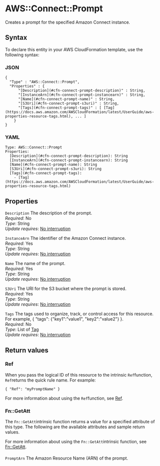 # AWS::Connect::Prompt<a name="aws-resource-connect-prompt"></a>

Creates a prompt for the specified Amazon Connect instance\.

## Syntax<a name="aws-resource-connect-prompt-syntax"></a>

To declare this entity in your AWS CloudFormation template, use the following syntax:

### JSON<a name="aws-resource-connect-prompt-syntax.json"></a>

```
{
  "Type" : "AWS::Connect::Prompt",
  "Properties" : {
      "[Description](#cfn-connect-prompt-description)" : String,
      "[InstanceArn](#cfn-connect-prompt-instancearn)" : String,
      "[Name](#cfn-connect-prompt-name)" : String,
      "[S3Uri](#cfn-connect-prompt-s3uri)" : String,
      "[Tags](#cfn-connect-prompt-tags)" : [ [Tag](https://docs.aws.amazon.com/AWSCloudFormation/latest/UserGuide/aws-properties-resource-tags.html), ... ]
    }
}
```

### YAML<a name="aws-resource-connect-prompt-syntax.yaml"></a>

```
Type: AWS::Connect::Prompt
Properties: 
  [Description](#cfn-connect-prompt-description): String
  [InstanceArn](#cfn-connect-prompt-instancearn): String
  [Name](#cfn-connect-prompt-name): String
  [S3Uri](#cfn-connect-prompt-s3uri): String
  [Tags](#cfn-connect-prompt-tags): 
    - [Tag](https://docs.aws.amazon.com/AWSCloudFormation/latest/UserGuide/aws-properties-resource-tags.html)
```

## Properties<a name="aws-resource-connect-prompt-properties"></a>

`Description`  <a name="cfn-connect-prompt-description"></a>
The description of the prompt\.  
*Required*: No  
*Type*: String  
*Update requires*: [No interruption](https://docs.aws.amazon.com/AWSCloudFormation/latest/UserGuide/using-cfn-updating-stacks-update-behaviors.html#update-no-interrupt)

`InstanceArn`  <a name="cfn-connect-prompt-instancearn"></a>
The identifier of the Amazon Connect instance\.   
*Required*: Yes  
*Type*: String  
*Update requires*: [No interruption](https://docs.aws.amazon.com/AWSCloudFormation/latest/UserGuide/using-cfn-updating-stacks-update-behaviors.html#update-no-interrupt)

`Name`  <a name="cfn-connect-prompt-name"></a>
The name of the prompt\.  
*Required*: Yes  
*Type*: String  
*Update requires*: [No interruption](https://docs.aws.amazon.com/AWSCloudFormation/latest/UserGuide/using-cfn-updating-stacks-update-behaviors.html#update-no-interrupt)

`S3Uri`  <a name="cfn-connect-prompt-s3uri"></a>
The URI for the S3 bucket where the prompt is stored\.  
*Required*: Yes  
*Type*: String  
*Update requires*: [No interruption](https://docs.aws.amazon.com/AWSCloudFormation/latest/UserGuide/using-cfn-updating-stacks-update-behaviors.html#update-no-interrupt)

`Tags`  <a name="cfn-connect-prompt-tags"></a>
The tags used to organize, track, or control access for this resource\. For example, \{ "tags": \{"key1":"value1", "key2":"value2"\} \}\.  
*Required*: No  
*Type*: List of [Tag](https://docs.aws.amazon.com/AWSCloudFormation/latest/UserGuide/aws-properties-resource-tags.html)  
*Update requires*: [No interruption](https://docs.aws.amazon.com/AWSCloudFormation/latest/UserGuide/using-cfn-updating-stacks-update-behaviors.html#update-no-interrupt)

## Return values<a name="aws-resource-connect-prompt-return-values"></a>

### Ref<a name="aws-resource-connect-prompt-return-values-ref"></a>

When you pass the logical ID of this resource to the intrinsic `Ref`function, `Ref`returns the quick rule name\. For example:

`{ "Ref": "myPromptName" }`

For more information about using the `Ref`function, see [Ref](https://docs.aws.amazon.com/AWSCloudFormation/latest/UserGuide/intrinsic-function-reference-ref.html)\.

### Fn::GetAtt<a name="aws-resource-connect-prompt-return-values-fn--getatt"></a>

The `Fn::GetAtt`intrinsic function returns a value for a specified attribute of this type\. The following are the available attributes and sample return values\.

For more information about using the `Fn::GetAtt`intrinsic function, see [Fn::GetAtt](https://docs.aws.amazon.com/AWSCloudFormation/latest/UserGuide/intrinsic-function-reference-getatt.html)\.

#### <a name="aws-resource-connect-prompt-return-values-fn--getatt-fn--getatt"></a>

`PromptArn`  <a name="PromptArn-fn::getatt"></a>
The Amazon Resource Name \(ARN\) of the prompt\.